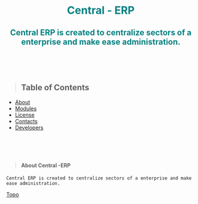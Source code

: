 # <center><font color="Teal">Central - ERP</font></center>
## <center><font color="Teal">Central ERP is created to centralize sectors of a enterprise and make ease administration.</font></center>
<br>
<br>
<br>

<a id="table"></a>

> ## Table of Contents

- [About](#ancora1)
- [Modules](#ancora2)
- [License](#ancora3)
- [Contacts](#ancora4)
- [Developers](#ancora4)



<br>
<br>
<br>


<a id="ancora1"></a>
> #### About Central -ERP


    Central ERP is created to centralize sectors of a enterprise and make ease administration.
[Topo](#table)

<br>
<br>
<br>
<br>
<br>
<br>
